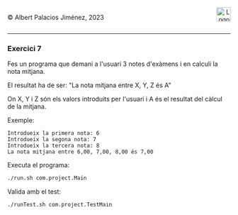 <div style="display: flex; width: 100%;">
    <div style="flex: 1; padding: 0px;">
        <p>© Albert Palacios Jiménez, 2023</p>
    </div>
    <div style="flex: 1; padding: 0px; text-align: right;">
        <img src="../../assets/ieti.png" height="32" alt="Logo de IETI" style="max-height: 32px;">
    </div>
</div>
<hr/>

### Exercici 7

Fes un programa que demani a l'usuari 3 notes d'exàmens i en calculi la nota mitjana.

El resultat ha de ser: "La nota mitjana entre X, Y, Z és A"

On X, Y i Z són els valors introduits per l'usuari i A és el resultat del càlcul de la mitjana.

Exemple:
```text
Introdueix la primera nota: 6
Introdueix la segona nota: 7
Introdueix la tercera nota: 8
La nota mitjana entre 6,00, 7,00, 8,00 és 7,00
```

Executa el programa:
```bash
./run.sh com.project.Main
```

Valida amb el test:
```bash
./runTest.sh com.project.TestMain
```